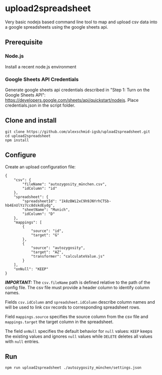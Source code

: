 # upload2spreadsheet
Very basic nodejs based command line tool to map and upload csv data into a google spreadsheets using the google sheets api. 

## Prerequisite

### Node.js

Install a recent node.js environment 

### Google Sheets API Credentials

Generate google sheets api credentials described in "Step 1: Turn on the Google Sheets API": https://developers.google.com/sheets/api/quickstart/nodejs.
Place credentials.json in the script folder.

## Clone and install
```
git clone https://github.com/alexschmid-igsb/upload2spreadsheet.git
cd upload2spreadsheet
npm install
```

## Configure
Create an upload configuration file:
```
{
    "csv": {
        "fileName": "autozygosity_münchen.csv",
        "idColumn": "id"
    },
    "spreadsheet": {
        "spreadsheetId": "1k8zBWi2xC9h9JNYrhCTSb-hb4EnUlYz7cc8dskdEydg",
        "sheetName": "Munich",
        "idColumn": "D"
    },
    "mappings": [
        {
            "source": "id",
            "target": "G"
        },
        {
            "source": "autozygosity",
            "target": "AZ",
            "transformer": "calculateValue.js"
        }
    ],
    "onNull": "KEEP"
}
```
***IMPORTANT:*** The `csv.fileName` path is defined relative to the path of the config file. The csv file must provide a header column to identify column names.

Fields `csv.idColumn` and `spreadsheet.idColumn` describe column names and will be used to link csv records to corresponding spreadsheet rows.

Field `mappings.source` specifies the source column from the csv file and `mappings.target` the target column in the spreadsheet.

The field `onNull` specifies the default behavior for `null` values: `KEEP` keeps the existing values and ignores `null` values while `DELETE` deletes all values with `null` entries.

## Run
```
npm run upload2spreadsheet ./autozygosity_münchen/settings.json
```
